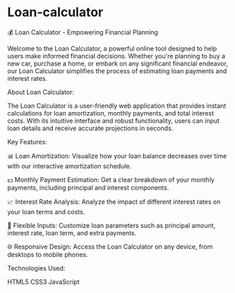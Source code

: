# Loan-calculator


💰 Loan Calculator - Empowering Financial Planning

Welcome to the Loan Calculator, a powerful online tool designed to help users make informed financial decisions. Whether you're planning to buy a new car, purchase a home, or embark on any significant financial endeavor, our Loan Calculator simplifies the process of estimating loan payments and interest rates.

About Loan Calculator:

The Loan Calculator is a user-friendly web application that provides instant calculations for loan amortization, monthly payments, and total interest costs. With its intuitive interface and robust functionality, users can input loan details and receive accurate projections in seconds.

Key Features:

📊 Loan Amortization: Visualize how your loan balance decreases over time with our interactive amortization schedule.

💵 Monthly Payment Estimation: Get a clear breakdown of your monthly payments, including principal and interest components.

📈 Interest Rate Analysis: Analyze the impact of different interest rates on your loan terms and costs.

🔢 Flexible Inputs: Customize loan parameters such as principal amount, interest rate, loan term, and extra payments.

🌐 Responsive Design: Access the Loan Calculator on any device, from desktops to mobile phones.

Technologies Used:

HTML5
CSS3
JavaScript
